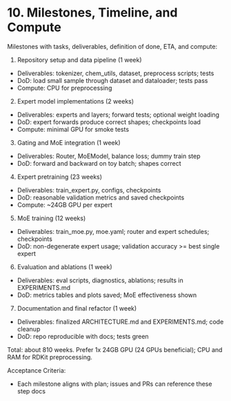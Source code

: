 ﻿# 10. Milestones, Timeline, and Compute

Milestones with tasks, deliverables, definition of done, ETA, and compute:

1) Repository setup and data pipeline (1 week)
- Deliverables: tokenizer, chem_utils, dataset, preprocess scripts; tests
- DoD: load small sample through dataset and dataloader; tests pass
- Compute: CPU for preprocessing

2) Expert model implementations (2 weeks)
- Deliverables: experts and layers; forward tests; optional weight loading
- DoD: expert forwards produce correct shapes; checkpoints load
- Compute: minimal GPU for smoke tests

3) Gating and MoE integration (1 week)
- Deliverables: Router, MoEModel, balance loss; dummy train step
- DoD: forward and backward on toy batch; shapes correct

4) Expert pretraining (23 weeks)
- Deliverables: train_expert.py, configs, checkpoints
- DoD: reasonable validation metrics and saved checkpoints
- Compute: ~24GB GPU per expert

5) MoE training (12 weeks)
- Deliverables: train_moe.py, moe.yaml; router and expert schedules; checkpoints
- DoD: non-degenerate expert usage; validation accuracy >= best single expert

6) Evaluation and ablations (1 week)
- Deliverables: eval scripts, diagnostics, ablations; results in EXPERIMENTS.md
- DoD: metrics tables and plots saved; MoE effectiveness shown

7) Documentation and final refactor (1 week)
- Deliverables: finalized ARCHITECTURE.md and EXPERIMENTS.md; code cleanup
- DoD: repo reproducible with docs; tests green

Total: about 810 weeks. Prefer 1x 24GB GPU (24 GPUs beneficial); CPU and RAM for RDKit preprocessing.

Acceptance Criteria:
- Each milestone aligns with plan; issues and PRs can reference these step docs
